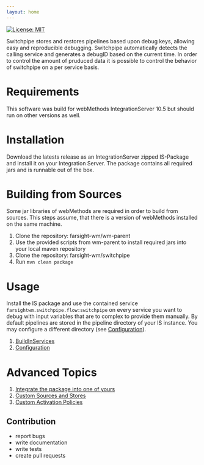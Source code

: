 ```yaml
---
layout: home
---
```

[![License: MIT](https://img.shields.io/badge/License-MIT-silver.svg)](https://opensource.org/licenses/MIT)

Switchpipe stores and restores pipelines based upon debug keys, allowing easy and reproducible debugging.
Switchpipe automatically detects the calling service and generates a debugID based on the current time.
In order to control the amount of pruduced data it is possible to control the behavior of switchpipe on a per service basis.

# Requirements

This software was build for webMethods IntegrationServer 10.5 but should run on other versions as well.

# Installation
Download the latests release as an IntegrationServer zipped IS-Package and install it on your Integration Server. The package contains all required jars and is runnable out of the box.

# Building from Sources

Some jar libraries of webMethods are required in order to build from sources. This steps assume, that there is a version of webMethods installed on the same machine.

1. Clone the repository: farsight-wm/wm-parent
2. Use the provided scripts from wm-parent to install required jars into your local maven repository
3. Clone the repository: farsight-wm/switchpipe
4. Run `mvn clean package`

# Usage

Install the IS package and use the contained service `farsightwm.switchpipe.flow:switchpipe` on every service you want to debug with input variables that are to complex to provide them manually.
By default pipelines are stored in the pipeline directory of your IS instance. You may configure a different directory (see [Configuration](pages/configuration.md)).

1. [BuildInServices](pages/buildInServices.md)
1. [Configuration](pages/configuration.md)

# Advanced Topics

1. [Integrate the package into one of yours](pages/extending.md#integrate-jar-library)
1. [Custom Sources and Stores](pages/extending.md#custom-sources-and-stores)
1. [Custom Activation Policies](pages/extending.md#custom-activation-policies)

## Contribution

 * report bugs
 * write documentation
 * write tests
 * create pull requests

